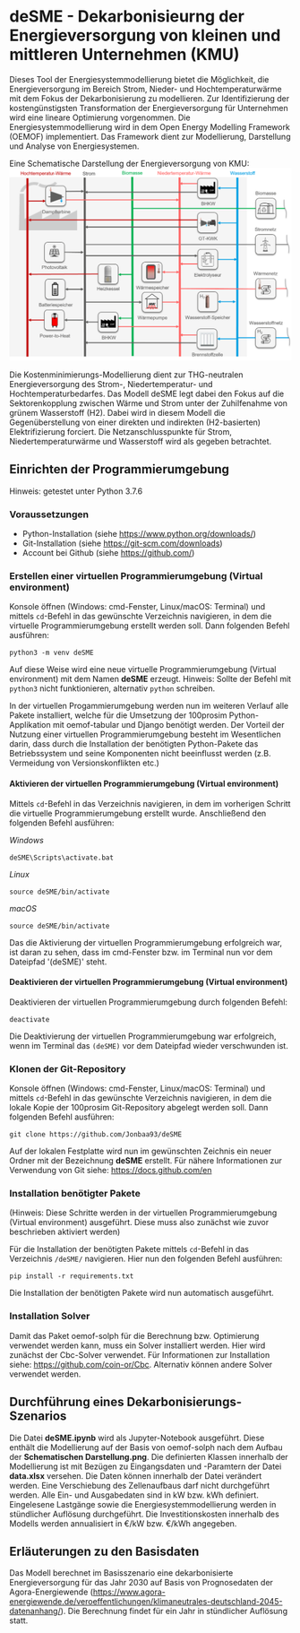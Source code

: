 # deSME - Dekarbonisieurng der Energieversorgung von kleinen und mittleren Unternehmen (KMU)
Dieses Tool der Energiesystemmodellierung bietet die Möglichkeit, die Energieversorgung im Bereich Strom, Nieder- und Hochtemperaturwärme mit dem Fokus der Dekarbonisierung zu modellieren. Zur Identifizierung der kostengünstigsten Transformation der Energieversorgung für Unternehmen wird eine lineare Optimierung vorgenommen. Die Energiesystemmodellierung wird in dem Open Energy Modelling Framework (OEMOF) implementiert. Das Framework dient zur Modellierung, Darstellung und Analyse von Energiesystemen.

Eine Schematische Darstellung der Energieversorgung von KMU:
![alt text](https://github.com/Jonbaa93/deSME/blob/main/scheme_model.png?raw=True)

Die Kostenminimierungs-Modellierung dient zur THG-neutralen Energieversorgung des Strom-, Niedertemperatur- und Hochtemperaturbedarfes. Das Modell deSME legt dabei den Fokus auf die Sektorenkopplung zwischen Wärme und Strom unter der Zuhilfenahme von grünem Wasserstoff (H2). Dabei wird in diesem Modell die Gegenüberstellung von einer direkten und indirekten (H2-basierten) Elektrifizierung forciert. Die Netzanschlusspunkte für Strom, Niedertemperaturwärme und Wasserstoff wird als gegeben betrachtet.

## Einrichten der Programmierumgebung
Hinweis: getestet unter Python 3.7.6

### Voraussetzungen
* Python-Installation (siehe https://www.python.org/downloads/)
* Git-Installation (siehe https://git-scm.com/downloads)
* Account bei Github (siehe https://github.com/)

### Erstellen einer virtuellen Programmierumgebung (Virtual environment)
Konsole öffnen (Windows: cmd-Fenster, Linux/macOS: Terminal) und mittels `cd`-Befehl in das gewünschte Verzeichnis navigieren, in dem die virtuelle Programmierumgebung erstellt werden soll.
Dann folgenden Befehl ausführen:
```
python3 -m venv deSME
```
Auf diese Weise wird eine neue virtuelle Programmierumgebung (Virtual environment) mit dem Namen **deSME** erzeugt.
Hinweis: Sollte der Befehl mit `python3` nicht funktionieren, alternativ `python` schreiben.

In der virtuellen Progammierumgebung werden nun im weiteren Verlauf alle Pakete installiert, welche für die Umsetzung der 100prosim Python-Applikation mit oemof-tabular und Django benötigt werden. Der Vorteil der Nutzung einer virtuellen Programmierumgebung besteht im Wesentlichen darin, dass durch die Installation der benötigten Python-Pakete das Betriebssystem und seine Komponenten nicht beeinflusst werden (z.B. Vermeidung von Versionskonflikten etc.)

#### Aktivieren der virtuellen Programmierumgebung (Virtual environment)
Mittels `cd`-Befehl in das Verzeichnis navigieren, in dem im vorherigen Schritt die virtuelle Programmierumgebung erstellt wurde. Anschließend den folgenden Befehl ausführen:

*Windows*
```
deSME\Scripts\activate.bat
```

*Linux*
```
source deSME/bin/activate
```

*macOS*
```
source deSME/bin/activate
```
Das die Aktivierung der virtuellen Programmierumgebung erfolgreich war, ist daran zu sehen, dass im cmd-Fenster bzw. im Terminal nun vor dem Dateipfad '(deSME)' steht.

#### Deaktivieren der virtuellen Programmierumgebung (Virtual environment)
Deaktivieren der virtuellen Programmierumgebung durch folgenden Befehl:
```
deactivate
```
Die Deaktivierung der virtuellen Programmierumgebung war erfolgreich, wenn im Terminal das `(deSME)` vor dem Dateipfad wieder verschwunden ist.

### Klonen der Git-Repository
Konsole öffnen (Windows: cmd-Fenster, Linux/macOS: Terminal) und mittels `cd`-Befehl in das gewünschte Verzeichnis navigieren, in dem die lokale Kopie der 100prosim Git-Repository abgelegt werden soll.
Dann folgenden Befehl ausführen:
```
git clone https://github.com/Jonbaa93/deSME
```
Auf der lokalen Festplatte wird nun im gewünschten Zeichnis ein neuer Ordner mit der Bezeichnung **deSME** erstellt.
Für nähere Informationen zur Verwendung von Git siehe: https://docs.github.com/en

### Installation benötigter Pakete
(Hinweis: Diese Schritte werden in der virtuellen Programmierumgebung (Virtual environment) ausgeführt. Diese muss also zunächst wie zuvor beschrieben aktiviert werden)

Für die Installation der benötigten Pakete mittels `cd`-Befehl in das Verzeichnis `/deSME/` navigieren. Hier nun den folgenden Befehl ausführen:
```
pip install -r requirements.txt
```
Die Installation der benötigten Pakete wird nun automatisch ausgeführt.

### Installation Solver
Damit das Paket oemof-solph für die Berechnung bzw. Optimierung verwendet werden kann, muss ein Solver installiert werden. Hier wird zunächst der Cbc-Solver verwendet. Für Informationen zur Installation siehe: https://github.com/coin-or/Cbc. Alternativ können andere Solver verwendet werden.

## Durchführung eines Dekarbonisierungs-Szenarios

Die Datei **deSME.ipynb** wird als Jupyter-Notebook ausgeführt. Diese enthält die Modellierung auf der Basis von oemof-solph nach dem Aufbau der **Schematischen Darstellung.png**. Die definierten Klassen innerhalb der Modellierung ist mit Bezügen zu Eingangsdaten und -Paramtern der Datei **data.xlsx** versehen. Die Daten können innerhalb der Datei verändert werden. Eine Verschiebung des Zellenaufbaus darf nicht durchgeführt werden. Alle Ein- und Ausgabedaten sind in kW bzw. kWh definiert. Eingelesene Lastgänge sowie die Energiesystemmodellierung werden in stündlicher Auflösung durchgeführt. Die Investitionskosten innerhalb des Modells werden annualisiert in €/kW bzw. €/kWh angegeben.

## Erläuterungen zu den Basisdaten

Das Modell berechnet im Basisszenario eine dekarbonisierte Energieversorgung für das Jahr 2030 auf Basis von Prognosedaten der Agora-Energiewende (https://www.agora-energiewende.de/veroeffentlichungen/klimaneutrales-deutschland-2045-datenanhang/). Die Berechnung findet für ein Jahr in stündlicher Auflösung statt. 

